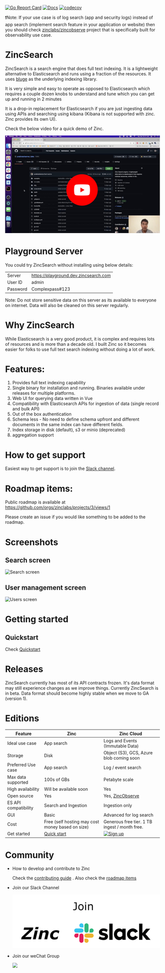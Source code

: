 [![Go Report Card](https://goreportcard.com/badge/github.com/zinclabs/zincsearch)](https://goreportcard.com/report/github.com/zinclabs/zincsearch)
[![Docs](https://img.shields.io/badge/Docs-Docs-green)](https://docs.zinc.dev/) [![codecov](https://codecov.io/github/zinclabs/zincsearch/branch/main/graph/badge.svg)](https://codecov.io/github/zinclabs/zincsearch)

❗Note: If your use case is of log search (app and security logs) instead of app search (implement search feature in your application or website) then you should check [zinclabs/zincobserve](https://github.com/zinclabs/zincobserve) project that is specifically built for observability use case.
# ZincSearch

ZincSearch is a search engine that does full text indexing. It is a lightweight alternative to Elasticsearch and runs using a fraction of the resources. It uses [bluge](https://github.com/blugelabs/bluge) as the underlying indexing library.

It is very simple and easy to operate as opposed to Elasticsearch which requires a couple dozen knobs to understand and tune which you can get up and running in 2 minutes

It is a drop-in replacement for Elasticsearch if you are just ingesting data using APIs and searching using kibana (Kibana is not supported with zinc. Zinc provides its own UI).

Check the below video for a quick demo of Zinc.

[![Zinc Youtube](./screenshots/zinc-youtube.jpg)](https://www.youtube.com/watch?v=aZXtuVjt1ow)

# Playground Server

You could try ZincSearch without installing using below details: 

|          |                                        |
-----------|-----------------------------------------
| Server   | https://playground.dev.zincsearch.com  |
| User ID  | admin                                  |
| Password | Complexpass#123                        |

Note: Do not store sensitive data on this server as its available to everyone on internet. Data will also be cleaned on this server regularly.

# Why ZincSearch

  While Elasticsearch is a very good product, it is complex and requires lots of resources and is more than a decade old. I built Zinc so it becomes easier for folks to use full text search indexing without doing a lot of work.

# Features:

1. Provides full text indexing capability
2. Single binary for installation and running. Binaries available under releases for multiple platforms.
3. Web UI for querying data written in Vue
4. Compatibility with Elasticsearch APIs for ingestion of data (single record and bulk API)
5. Out of the box authentication
6. Schema less - No need to define schema upfront and different documents in the same index can have different fields.
7. Index storage in disk (default), s3 or minio (deprecated)
8. aggregation support

# How to get support

Easiest way to get support is to join the [Slack channel](https://join.slack.com/t/zincsearch/shared_invite/zt-11r96hv2b-UwxUILuSJ1duzl_6mhJwVg).

# Roadmap items:

Public roadmap is available at https://github.com/orgs/zinclabs/projects/3/views/1

Please create an issue if you would like something to be added to the roadmap.

# Screenshots

## Search screen
![Search screen](./screenshots/search_screen.jpg)

## User management screen
![Users screen](./screenshots/users_screen.jpg)

# Getting started


## Quickstart

Check [Quickstart](https://docs.zinc.dev/quickstart/)


# Releases

ZincSearch currently has most of its API contracts frozen. It's data format may still experience changes as we improve things. Currently ZincSearch is in beta. Data format should become highly stable when we move to GA (version 1).


# Editions

| Feature             | Zinc      |   Zinc Cloud                      |
----------------------|-----------|-----------------------------------|
| Ideal use case      | App search| Logs and Events (Immutable Data)  | 
| Storage             | Disk      |  Object (S3), GCS, Azure blob coming soon   |
| Preferred Use case  | App search | Log / event search |
| Max  data supported | 100s of GBs | Petabyte scale |
| High availability   | Will be available soon | Yes |
| Open source         | Yes | Yes, [ZincObserve](https://github.com/zinclabs/zincobserve)  |
| ES API compatibility| Search and Ingestion | Ingestion only | 
| GUI                 | Basic     | Advanced for log search |
| Cost                | Free (self hosting may cost money based on size)| Generous free tier. 1 TB ingest / month free.| 
| Get started         | [Quick start](https://docs.zinc.dev/quickstart/) | [![Sign up](./screenshots/get-started-for-free.png)](https://observe.zinc.dev) |

# Community

- How to develop and contribute to Zinc

  Check the [contributing guide](./CONTRIBUTING.md) . Also check the [roadmap items](https://github.com/orgs/zinclabs/projects/3)

- Join our Slack Channel

  [![Slack](./screenshots/slack.png)](https://join.slack.com/t/zinc-nvh4832/shared_invite/zt-11r96hv2b-UwxUILuSJ1duzl_6mhJwVg)

- Join our weChat Group

  <img src="https://zinc-public-data.s3.us-west-2.amazonaws.com/zincsearch/wechat_group_cn-20230228.jpg" width="300">